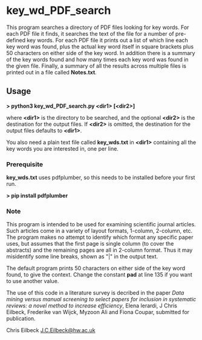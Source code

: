 
# key_wd_PDF_search

This program searches a directory of PDF files looking for key words.  For each PDF file it finds, it searches the text of the file for a number of pre-defined key words.  For each PDF file it prints out a list of which line each key word was found, plus the actual key word itself in square brackets plus 50 characters on either side of the key word.  In addition there is a summary of the key words found and how many times each key word was found in the given file.  Finally, a summary of all the results across multiple files is printed out in a file called **Notes.txt**.

## Usage
**\> python3  key_wd_PDF_search.py  \<dir1\>  \[\<dir2\>\]**

where **\<dir1\>** is the directory to be searched, and the optional **\<dir2\>** is the destination for the output files.  If **\<dir2\>** is omitted, the destination for the output files defaults to **\<dir1\>**.

You also need a plain text file called **key_wds.txt** in **\<dir1\>**  containing all the key words you are interested in, one per line.

### Prerequisite

**key_wds.txt** uses pdfplumber, so this needs to be installed before your first run.

**\> pip install pdfplumber**

### Note
This program is intended to be used for examining scientific journal articles.  Such articles come in a variety of layout formats, 1-column, 2-column, etc.  The program makes no attempt to identify which format any specific paper uses, but assumes that the first page is single column (to cover the abstracts) and the remaining pages are all in 2-column format. Thus it may misidentify some line breaks, shown as "|" in the output text.

The default program prints 50 characters on either side of the key word found, to give the context.  Change the constant **pad** at line 135 if you want to use another value.

The use of this code in a literature survey is decribed in the paper *Data mining versus manual screening to select papers for inclusion in systematic reviews: a novel method to increase efficiency*, Elena Ierardi, J Chris Eilbeck, Frederike van Wijck, Myzoon Ali and Fiona Coupar, submitted for publication.

Chris Eilbeck J.C.Eilbeck@hw.ac.uk
